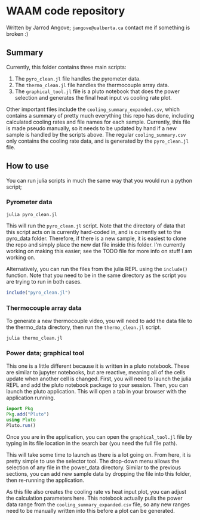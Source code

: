 # WAAM code repository

Written by Jarrod Angove; `jangove@ualberta.ca` contact me if something is broken :)

## Summary

Currently, this folder contains three main scripts:

1. The `pyro_clean.jl` file handles the pyrometer data.
2. The `thermo_clean.jl` file handles the thermocouple array data.
3. The `graphical_tool.jl` file is a pluto notebook that does the power selection and generates the final heat input vs cooling rate plot. 

Other important files include the `cooling_summary_expanded.csv`, which contains a summary of pretty much everything this repo has done, including calculated cooling rates and file names for each sample. Currently, this file is made pseudo manually, so it needs to be updated by hand if a new sample is handled by the scripts above. The regular `cooling_summary.csv` only contains the cooling rate data, and is generated by the `pyro_clean.jl` file.

## How to use

You can run julia scripts in much the same way that you would run a python script;

### Pyrometer data

```shell
julia pyro_clean.jl
```

This will run the `pyro_clean.jl` script. Note that the directory of data that this script acts on is currently hard-coded in, and is currently set to the pyro_data folder. Therefore, if there is a new sample, it is easiest to clone the repo and simply place the new dat file inside this folder. I'm currently working on making this easier; see the TODO file for more info on stuff I am working on. 

Alternatively, you can run the files from the julia REPL using the `include()` function. Note that you need to be in the same directory as the script you are trying to run in both cases. 

```julia
include("pyro_clean.jl")
```

### Thermocouple array data

To generate a new thermocouple video, you will need to add the data file to the thermo_data directory, then run the `thermo_clean.jl` script. 

```shell
julia thermo_clean.jl
```

### Power data; graphical tool

This one is a little different because it is written in a pluto notebook. These are similar to jupyter notebooks, but are reactive, meaning all of the cells update when another cell is changed. First, you will need to launch the julia REPL and add the pluto notebook package to your session. Then, you can launch the pluto application. This will open a tab in your browser with the application running. 

```julia
import Pkg
Pkg.add("Pluto")
using Pluto 
Pluto.run()
```

Once you are in the application, you can open the `graphical_tool.jl` file by typing in its file location in the search bar (you need the full file path).

This will take some time to launch as there is a lot going on. From here, it is pretty simple to use the selector tool. The drop-down menu allows the selection of any file in the power_data directory. Similar to the previous sections, you can add new sample data by dropping the file into this folder, then re-running the application. 

As this file also creates the cooling rate vs heat input plot, you can adjust the calculation parameters here. This notebook actually pulls the power data range from the `cooling_summary_expanded.csv` file, so any new ranges need to be manually written into this before a plot can be generated. 



